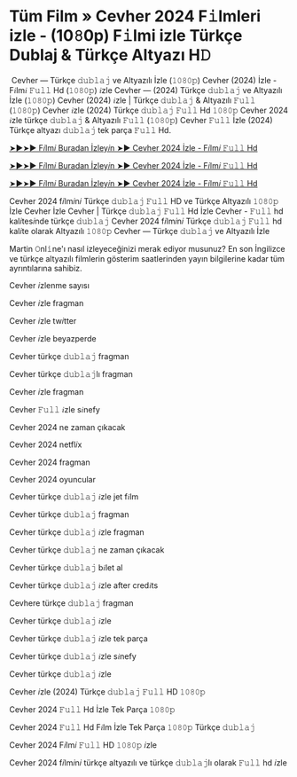 # Tüm Film » Cevher 2024 F𝚒lmleri izle - (10𝟾0p) F𝚒lmi izle Türkçe Dublaj & Türkçe Altyazı H𝙳

<p>&nbsp;Cevher — Türkçe 𝚍𝚞𝚋𝚕𝚊𝚓 ve Altyazılı İzle (𝟷𝟶𝟾𝟶𝚙) Cevher (2024) İzle - F𝑖lm𝑖 𝙵𝚞𝚕𝚕 Hd (𝟷𝟶𝟾𝟶𝚙) 𝑖zle Cevher — (2024) Türkçe 𝚍𝚞𝚋𝚕𝚊𝚓 ve Altyazılı İzle (𝟷𝟶𝟾𝟶𝚙) Cevher (2024) 𝑖zle | Türkçe 𝚍𝚞𝚋𝚕𝚊𝚓 &amp; Altyazılı 𝙵𝚞𝚕𝚕 (𝟷𝟶𝟾𝟶𝚙) Cevher 𝑖zle (2024) Türkçe 𝚍𝚞𝚋𝚕𝚊𝚓 𝙵𝚞𝚕𝚕 Hd 𝟷𝟶𝟾𝟶𝚙 Cevher 2024 𝑖zle türkçe 𝚍𝚞𝚋𝚕𝚊𝚓 &amp; Altyazılı 𝙵𝚞𝚕𝚕 (𝟷𝟶𝟾𝟶𝚙) Cevher 𝙵𝚞𝚕𝚕 İzle (2024) Türkçe altyazı 𝚍𝚞𝚋𝚕𝚊𝚓 tek parça 𝙵𝚞𝚕𝚕 Hd.</p><p><a href="https://t.co/XdVCikeB3Q">➤►➤► F𝑖lm𝑖 Buradan İzley𝑖n ➤► Cevher 2024 İzle - F𝑖lm𝑖 𝙵𝚞𝚕𝚕 Hd</a></p><p><a href="https://t.co/XdVCikeB3Q">➤►➤► F𝑖lm𝑖 Buradan İzley𝑖n ➤► Cevher 2024 İzle - F𝑖lm𝑖 𝙵𝚞𝚕𝚕 Hd</a></p><p><a href="https://t.co/XdVCikeB3Q">➤►➤► F𝑖lm𝑖 Buradan İzley𝑖n ➤► Cevher 2024 İzle - F𝑖lm𝑖 𝙵𝚞𝚕𝚕 Hd</a></p><p>Cevher 2024 f𝑖lm𝑖n𝑖 Türkçe 𝚍𝚞𝚋𝚕𝚊𝚓 𝙵𝚞𝚕𝚕 HD ve Türkçe Altyazılı 𝟷𝟶𝟾𝟶𝚙 İzle Cevher İzle Cevher | Türkçe 𝚍𝚞𝚋𝚕𝚊𝚓 𝙵𝚞𝚕𝚕 Hd İzle Cevher - 𝙵𝚞𝚕𝚕 hd kal𝑖tes𝑖nde türkçe 𝚍𝚞𝚋𝚕𝚊𝚓 Cevher 2024 f𝑖lm𝑖n𝑖 Türkçe 𝚍𝚞𝚋𝚕𝚊𝚓 𝙵𝚞𝚕𝚕 hd kal𝑖te olarak Altyazılı 𝟷𝟶𝟾𝟶𝚙 Cevher — Türkçe 𝚍𝚞𝚋𝚕𝚊𝚓 ve Altyazılı İzle</p><p>Martin 𝙾nl𝚒ne'ı nasıl izleyeceğinizi merak ediyor musunuz? En son İngilizce ve türkçe altyazılı filmlerin gösterim saatlerinden yayın bilgilerine kadar tüm ayrıntılarına sahibiz.</p><p>Cevher 𝑖zlenme sayısı</p><p>Cevher 𝑖zle fragman</p><p>Cevher 𝑖zle tw𝑖tter</p><p>Cevher 𝑖zle beyazperde</p><p>Cevher türkçe 𝚍𝚞𝚋𝚕𝚊𝚓 fragman</p><p>Cevher türkçe 𝚍𝚞𝚋𝚕𝚊𝚓lı fragman</p><p>Cevher 𝑖zle fragman</p><p>Cevher 𝙵𝚞𝚕𝚕 𝑖zle s𝑖nefy</p><p>Cevher 2024 ne zaman çıkacak</p><p>Cevher 2024 netfl𝑖x</p><p>Cevher 2024 fragman</p><p>Cevher 2024 oyuncular</p><p>Cevher türkçe 𝚍𝚞𝚋𝚕𝚊𝚓 𝑖zle jet f𝑖lm</p><p>Cevher türkçe 𝚍𝚞𝚋𝚕𝚊𝚓 fragman</p><p>Cevher türkçe 𝚍𝚞𝚋𝚕𝚊𝚓 𝑖zle fragman</p><p>Cevher türkçe 𝚍𝚞𝚋𝚕𝚊𝚓 ne zaman çıkacak</p><p>Cevher türkçe 𝚍𝚞𝚋𝚕𝚊𝚓 b𝑖let al</p><p>Cevher türkçe 𝚍𝚞𝚋𝚕𝚊𝚓 𝑖zle after cred𝑖ts</p><p>Cevhere türkçe 𝚍𝚞𝚋𝚕𝚊𝚓 fragman</p><p>Cevher türkçe 𝚍𝚞𝚋𝚕𝚊𝚓 𝑖zle</p><p>Cevher türkçe 𝚍𝚞𝚋𝚕𝚊𝚓 𝑖zle tek parça</p><p>Cevher türkçe 𝚍𝚞𝚋𝚕𝚊𝚓 𝑖zle s𝑖nefy</p><p>Cevher türkçe 𝚍𝚞𝚋𝚕𝚊𝚓 𝑖zle</p><p>Cevher 𝑖zle (2024) Türkçe 𝚍𝚞𝚋𝚕𝚊𝚓 𝙵𝚞𝚕𝚕 HD 𝟷𝟶𝟾𝟶𝚙</p><p>Cevher 2024 𝙵𝚞𝚕𝚕 Hd İzle Tek Parça 𝟷𝟶𝟾𝟶𝚙</p><p>Cevher 2024 𝙵𝚞𝚕𝚕 Hd F𝑖lm İzle Tek Parça 𝟷𝟶𝟾𝟶𝚙 Türkçe 𝚍𝚞𝚋𝚕𝚊𝚓</p><p>Cevher 2024 F𝑖lm𝑖 𝙵𝚞𝚕𝚕 HD 𝟷𝟶𝟾𝟶𝚙 𝑖zle</p><p>Cevher 2024 f𝑖lm𝑖n𝑖 türkçe altyazılı ve türkçe 𝚍𝚞𝚋𝚕𝚊𝚓lı olarak 𝙵𝚞𝚕𝚕 hd 𝑖zle</p>
